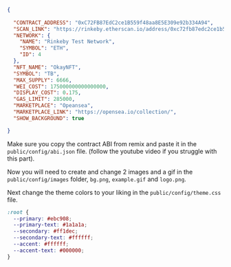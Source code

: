 
```json
{
  
  "CONTRACT_ADDRESS": "0xC72FB87EdC2ce1B559f48aa8E5E309e92b334A94",
  "SCAN_LINK": "https://rinkeby.etherscan.io/address/0xc72fb87edc2ce1b559f48aa8e5e309e92b334a94#code",
  "NETWORK": {
    "NAME": "Rinkeby Test Network",
    "SYMBOL": "ETH",
    "ID": 4
  },
  "NFT_NAME": "OkayNFT",
  "SYMBOL": "TB",
  "MAX_SUPPLY": 6666,
  "WEI_COST": 175000000000000000,
  "DISPLAY_COST": 0.175,
  "GAS_LIMIT": 285000,
  "MARKETPLACE": "Opeansea",
  "MARKETPLACE_LINK": "https://opensea.io/collection/",
  "SHOW_BACKGROUND": true

}
```

Make sure you copy the contract ABI from remix and paste it in the `public/config/abi.json` file.
(follow the youtube video if you struggle with this part).

Now you will need to create and change 2 images and a gif in the `public/config/images` folder, `bg.png`, `example.gif` and `logo.png`.

Next change the theme colors to your liking in the `public/config/theme.css` file.

```css
:root {
  --primary: #ebc908;
  --primary-text: #1a1a1a;
  --secondary: #ff1dec;
  --secondary-text: #ffffff;
  --accent: #ffffff;
  --accent-text: #000000;
}
```


